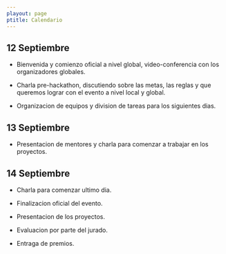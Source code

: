 ```yaml
---
playout: page
ptitle: Calendario
---
```


## 12 Septiembre

* Bienvenida y comienzo oficial a nivel global, video-conferencia con los organizadores globales.

* Charla pre-hackathon, discutiendo sobre las metas, las reglas y que queremos lograr con el evento a nivel local y global.

* Organizacion de equipos y division de tareas para los siguientes dias.

## 13 Septiembre

* Presentacion de mentores y charla para comenzar a trabajar en los proyectos.

## 14 Septiembre

* Charla para comenzar ultimo dia.

* Finalizacion oficial del evento.

* Presentacion de los proyectos.

* Evaluacion por parte del jurado.

* Entraga de premios.
